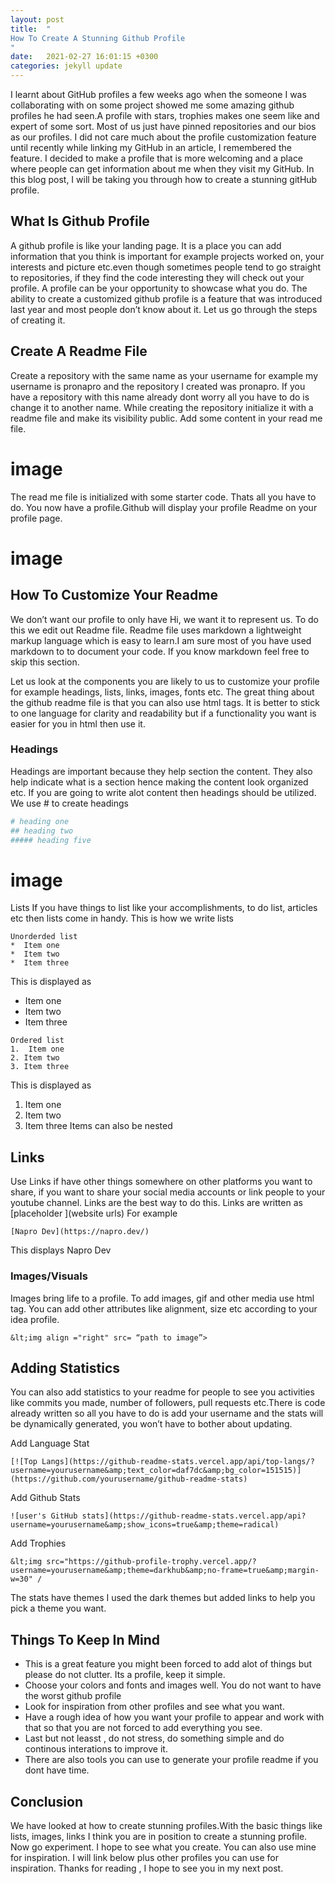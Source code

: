 ```yaml
---
layout: post
title:  "
How To Create A Stunning Github Profile
"
date:   2021-02-27 16:01:15 +0300
categories: jekyll update
---
```

I learnt about GitHub profiles a few weeks ago when the someone I was collaborating with on some project showed me some amazing github profiles he had seen.A profile with stars, trophies makes one seem like and expert of some sort. Most of us  just have pinned repositories and our bios as our profiles. I did not care much about the profile customization feature until  recently while linking my GitHub  in an  article, I remembered the feature. I decided to make a profile that is more welcoming  and a place where people can get information about me when they visit my GitHub. In this blog post, I will be taking you through how to create a stunning gitHub profile.

## What Is Github Profile
A github profile is like your landing page. It is a place you can add information that you think is important for example projects worked on, your interests and picture etc.even though sometimes people tend to go straight to repositories, if they find the code interesting they will check out your profile. A profile can be your opportunity to showcase what you do.
The ability to create a customized github profile is a feature that was introduced last year and most people don’t know about it. Let us go through the steps of creating it.

## Create A Readme File
Create a repository with the same name as your username for example my username is pronapro and the repository I created was pronapro. If you have a repository with this name already dont worry all you have to do is change it to another name.
While creating the repository initialize it with a readme file and make its visibility public. Add some content in your read me file.

# image 

The read me file is  initialized with some starter code. Thats all you have to do. You now have a profile.Github will display your profile Readme on your profile page.

# image 

## How To Customize Your Readme
We don’t want our profile to only have Hi, we want it to represent us. To do this we edit out Readme file. Readme file uses markdown a lightweight markup language which is easy to learn.I am sure most of you have used markdown to to document your code. If you know markdown feel free to skip this section.

Let us look at the components you are likely to us to customize your profile for example headings, lists, links, images, fonts etc.
The great thing about the github readme file is that you can also use html tags. It is better to stick to one language for clarity and readability but if a functionality you want is easier for you in html then use it.

### Headings
Headings are important because they help section the content. They also help indicate what is a section hence making the content look organized etc.
If you are going to write alot content then headings should be utilized.
We use # to create headings

```python 
# heading one
## heading two
##### heading five
``` 

# image 

Lists
If you have things to list like your accomplishments, to do list, articles etc then lists come in handy. This is how we write lists

```
Unorderded list
*  Item one
*  Item two 
*  Item three
```
This is displayed as 

* Item one 
* Item two
* Item three

``` 
Ordered list
1.  Item one 
2. Item two
3. Item three
```
This is displayed as 
1. Item one 
2. Item two
3. Item three
Items can also be nested

## Links 
Use Links if have other things somewhere on other platforms you want to share, if you want to share your social media accounts or link people to your youtube channel. Links are the best way to do this.
Links are written as
[placeholder ](website urls)
For example

```
[Napro Dev](https://napro.dev/)
```
This displays
Napro Dev

### Images/Visuals
Images bring life to a profile. To add images, gif and other media use html tag. You can add other attributes like alignment, size etc according to your idea profile.
``` 
&lt;img align ="right" src= “path to image”>
```
## Adding Statistics
You can also add statistics to your readme for people to see you activities like commits you made, number of followers, pull requests etc.There is code already written so all you have to do is add your username and the stats will be dynamically generated, you won’t have to bother about updating.

Add Language Stat
```
[![Top Langs](https://github-readme-stats.vercel.app/api/top-langs/?username=yourusername&amp;text_color=daf7dc&amp;bg_color=151515)](https://github.com/yourusername/github-readme-stats)
```
Add Github Stats
```
![user's GitHub stats](https://github-readme-stats.vercel.app/api?username=yourusername&amp;show_icons=true&amp;theme=radical)
```
Add Trophies
```
&lt;img src="https://github-profile-trophy.vercel.app/?username=yourusername&amp;theme=darkhub&amp;no-frame=true&amp;margin-w=30" /
```
The stats have themes I used the dark themes but added links to help you pick a theme you want.

## Things To Keep In Mind
* This is a great feature you might been forced to add alot of things but please do not clutter. Its a profile, keep it simple.
* Choose your colors and fonts and images  well. You do not want to have the worst github profile 
* Look for inspiration from other profiles and see what you want.
* Have a rough idea of how you want your profile to appear and work with that so that you are not forced to add everything you see.
* Last but not leasst , do not stress, do something simple and do continous interations to improve it.
* There are also tools you can use to generate your profile readme if you dont have time.
## Conclusion
We have looked at how to create stunning profiles.With the basic things like lists, images, links I think you are in position to create a stunning profile. Now go experiment. I hope to see what you create. You can also use mine for inspiration. I will link below plus  other profiles you can use for  inspiration. Thanks for reading , I hope to see you in my next post.


